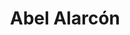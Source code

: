 ---
layout: author
title: "Abel Alarcón"
feature:
img: 
city-born:
date-born: 
city-death: 
date-death:
nacionalidad:
---